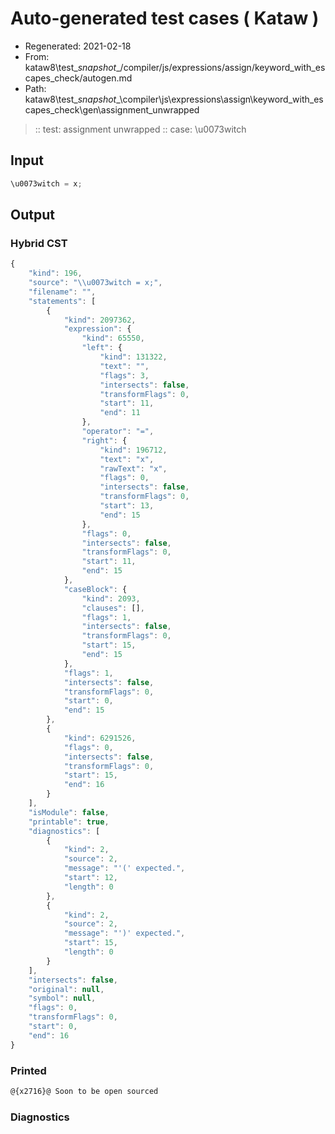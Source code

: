 # Auto-generated test cases ( Kataw )
- Regenerated: 2021-02-18
- From: kataw8\test\__snapshot__/compiler/js/expressions/assign/keyword_with_escapes_check/autogen.md
- Path: kataw8\test\__snapshot__\compiler\js\expressions\assign\keyword_with_escapes_check\gen\assignment_unwrapped
> :: test: assignment unwrapped
> :: case: \u0073witch
## Input

`````js
\u0073witch = x;
`````

## Output

### Hybrid CST


```javascript
{
    "kind": 196,
    "source": "\\u0073witch = x;",
    "filename": "",
    "statements": [
        {
            "kind": 2097362,
            "expression": {
                "kind": 65550,
                "left": {
                    "kind": 131322,
                    "text": "",
                    "flags": 3,
                    "intersects": false,
                    "transformFlags": 0,
                    "start": 11,
                    "end": 11
                },
                "operator": "=",
                "right": {
                    "kind": 196712,
                    "text": "x",
                    "rawText": "x",
                    "flags": 0,
                    "intersects": false,
                    "transformFlags": 0,
                    "start": 13,
                    "end": 15
                },
                "flags": 0,
                "intersects": false,
                "transformFlags": 0,
                "start": 11,
                "end": 15
            },
            "caseBlock": {
                "kind": 2093,
                "clauses": [],
                "flags": 1,
                "intersects": false,
                "transformFlags": 0,
                "start": 15,
                "end": 15
            },
            "flags": 1,
            "intersects": false,
            "transformFlags": 0,
            "start": 0,
            "end": 15
        },
        {
            "kind": 6291526,
            "flags": 0,
            "intersects": false,
            "transformFlags": 0,
            "start": 15,
            "end": 16
        }
    ],
    "isModule": false,
    "printable": true,
    "diagnostics": [
        {
            "kind": 2,
            "source": 2,
            "message": "'(' expected.",
            "start": 12,
            "length": 0
        },
        {
            "kind": 2,
            "source": 2,
            "message": "')' expected.",
            "start": 15,
            "length": 0
        }
    ],
    "intersects": false,
    "original": null,
    "symbol": null,
    "flags": 0,
    "transformFlags": 0,
    "start": 0,
    "end": 16
}
```

  
### Printed


```javascript
@{x2716}@ Soon to be open sourced
```

  
### Diagnostics


```javascript

```


